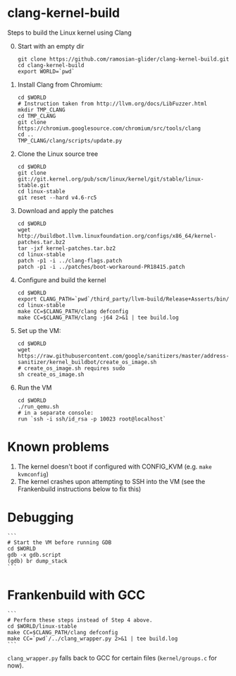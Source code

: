 # clang-kernel-build
Steps to build the Linux kernel using Clang

0. Start with an empty dir

	```
	git clone https://github.com/ramosian-glider/clang-kernel-build.git
	cd clang-kernel-build
	export WORLD=`pwd`
	```

1. Install Clang from Chromium:

	```
	cd $WORLD
	# Instruction taken from http://llvm.org/docs/LibFuzzer.html
	mkdir TMP_CLANG
	cd TMP_CLANG
	git clone https://chromium.googlesource.com/chromium/src/tools/clang
	cd ..
	TMP_CLANG/clang/scripts/update.py
	```

2. Clone the Linux source tree

	```
	cd $WORLD
	git clone git://git.kernel.org/pub/scm/linux/kernel/git/stable/linux-stable.git
	cd linux-stable
	git reset --hard v4.6-rc5
	```

3. Download and apply the patches

	```
	cd $WORLD
	wget http://buildbot.llvm.linuxfoundation.org/configs/x86_64/kernel-patches.tar.bz2
	tar -jxf kernel-patches.tar.bz2
	cd linux-stable
	patch -p1 -i ../clang-flags.patch 
	patch -p1 -i ../patches/boot-workaround-PR18415.patch
	```

4. Configure and build the kernel

	```
	cd $WORLD
	export CLANG_PATH=`pwd`/third_party/llvm-build/Release+Asserts/bin/
	cd linux-stable
	make CC=$CLANG_PATH/clang defconfig
	make CC=$CLANG_PATH/clang -j64 2>&1 | tee build.log
	```

5. Set up the VM:

	```
	cd $WORLD
	wget https://raw.githubusercontent.com/google/sanitizers/master/address-sanitizer/kernel_buildbot/create_os_image.sh
	# create_os_image.sh requires sudo
	sh create_os_image.sh
	```

6. Run the VM

	```
	cd $WORLD
	./run_qemu.sh
	# in a separate console:
	run `ssh -i ssh/id_rsa -p 10023 root@localhost`
	```

# Known problems
1. The kernel doesn't boot if configured with CONFIG_KVM (e.g. `make kvmconfig`)
2. The kernel crashes upon attempting to SSH into the VM (see the Frankenbuild instructions below to fix this)

# Debugging
	```
	# Start the VM before running GDB
	cd $WORLD
	gdb -x gdb.script
	(gdb) br dump_stack
	```


# Frankenbuild with GCC
	```
	# Perform these steps instead of Step 4 above.
	cd $WORLD/linux-stable
	make CC=$CLANG_PATH/clang defconfig
	make CC=`pwd`/../clang_wrapper.py 2>&1 | tee build.log
	```

`clang_wrapper.py` falls back to GCC for certain files (`kernel/groups.c` for now).
